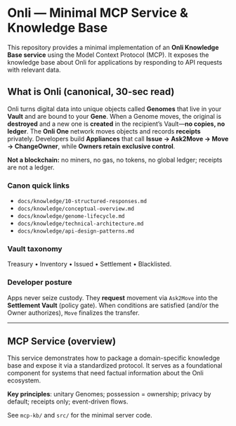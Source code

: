 # Onli — Minimal MCP Service & Knowledge Base

This repository provides a minimal implementation of an **Onli Knowledge Base service** using the Model Context Protocol (MCP). It exposes the knowledge base about Onli for applications by responding to API requests with relevant data.

## What is Onli (canonical, 30-sec read)
Onli turns digital data into unique objects called **Genomes** that live in your **Vault** and are bound to your **Gene**. When a Genome moves, the original is **destroyed** and a new one is **created** in the recipient’s Vault—**no copies, no ledger**. The **Onli One** network moves objects and records **receipts** privately. Developers build **Appliances** that call **Issue → Ask2Move → Move → ChangeOwner**, while **Owners retain exclusive control**.

**Not a blockchain:** no miners, no gas, no tokens, no global ledger; receipts are not a ledger.

### Canon quick links
- `docs/knowledge/10-structured-responses.md`
- `docs/knowledge/conceptual-overview.md`
- `docs/knowledge/genome-lifecycle.md`
- `docs/knowledge/technical-architecture.md`
- `docs/knowledge/api-design-patterns.md`

### Vault taxonomy
Treasury • Inventory • Issued • Settlement • Blacklisted.

### Developer posture
Apps never seize custody. They **request** movement via `Ask2Move` into the **Settlement Vault** (policy gate). When conditions are satisfied (and/or the Owner authorizes), `Move` finalizes the transfer.

---

## MCP Service (overview)
This service demonstrates how to package a domain-specific knowledge base and expose it via a standardized protocol. It serves as a foundational component for systems that need factual information about the Onli ecosystem.

**Key principles**: unitary Genomes; possession = ownership; privacy by default; receipts only; event-driven flows.

See `mcp-kb/` and `src/` for the minimal server code.
